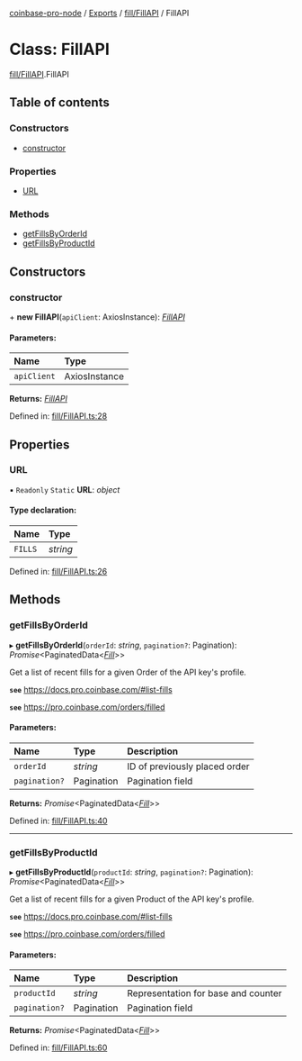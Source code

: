 [coinbase-pro-node](../README.md) / [Exports](../modules.md) / [fill/FillAPI](../modules/fill_fillapi.md) / FillAPI

# Class: FillAPI

[fill/FillAPI](../modules/fill_fillapi.md).FillAPI

## Table of contents

### Constructors

- [constructor](fill_fillapi.fillapi.md#constructor)

### Properties

- [URL](fill_fillapi.fillapi.md#url)

### Methods

- [getFillsByOrderId](fill_fillapi.fillapi.md#getfillsbyorderid)
- [getFillsByProductId](fill_fillapi.fillapi.md#getfillsbyproductid)

## Constructors

### constructor

\+ **new FillAPI**(`apiClient`: AxiosInstance): [*FillAPI*](fill_fillapi.fillapi.md)

#### Parameters:

Name | Type |
:------ | :------ |
`apiClient` | AxiosInstance |

**Returns:** [*FillAPI*](fill_fillapi.fillapi.md)

Defined in: [fill/FillAPI.ts:28](https://github.com/bennycode/coinbase-pro-node/blob/760c258/src/fill/FillAPI.ts#L28)

## Properties

### URL

▪ `Readonly` `Static` **URL**: *object*

#### Type declaration:

Name | Type |
:------ | :------ |
`FILLS` | *string* |

Defined in: [fill/FillAPI.ts:26](https://github.com/bennycode/coinbase-pro-node/blob/760c258/src/fill/FillAPI.ts#L26)

## Methods

### getFillsByOrderId

▸ **getFillsByOrderId**(`orderId`: *string*, `pagination?`: Pagination): *Promise*<PaginatedData<[*Fill*](../interfaces/fill_fillapi.fill.md)\>\>

Get a list of recent fills for a given Order of the API key's profile.

**`see`** https://docs.pro.coinbase.com/#list-fills

**`see`** https://pro.coinbase.com/orders/filled

#### Parameters:

Name | Type | Description |
:------ | :------ | :------ |
`orderId` | *string* | ID of previously placed order   |
`pagination?` | Pagination | Pagination field   |

**Returns:** *Promise*<PaginatedData<[*Fill*](../interfaces/fill_fillapi.fill.md)\>\>

Defined in: [fill/FillAPI.ts:40](https://github.com/bennycode/coinbase-pro-node/blob/760c258/src/fill/FillAPI.ts#L40)

___

### getFillsByProductId

▸ **getFillsByProductId**(`productId`: *string*, `pagination?`: Pagination): *Promise*<PaginatedData<[*Fill*](../interfaces/fill_fillapi.fill.md)\>\>

Get a list of recent fills for a given Product of the API key's profile.

**`see`** https://docs.pro.coinbase.com/#list-fills

**`see`** https://pro.coinbase.com/orders/filled

#### Parameters:

Name | Type | Description |
:------ | :------ | :------ |
`productId` | *string* | Representation for base and counter   |
`pagination?` | Pagination | Pagination field   |

**Returns:** *Promise*<PaginatedData<[*Fill*](../interfaces/fill_fillapi.fill.md)\>\>

Defined in: [fill/FillAPI.ts:60](https://github.com/bennycode/coinbase-pro-node/blob/760c258/src/fill/FillAPI.ts#L60)

